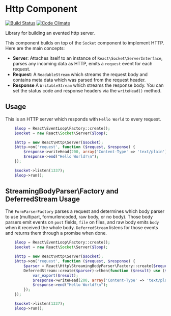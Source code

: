 # Http Component

[![Build Status](https://secure.travis-ci.org/reactphp/http.png?branch=master)](http://travis-ci.org/reactphp/http) [![Code Climate](https://codeclimate.com/github/reactphp/http/badges/gpa.svg)](https://codeclimate.com/github/reactphp/http)

Library for building an evented http server.

This component builds on top of the `Socket` component to implement HTTP. Here
are the main concepts:

* **Server**: Attaches itself to an instance of
  `React\Socket\ServerInterface`, parses any incoming data as HTTP, emits a
  `request` event for each request.
* **Request**: A `ReadableStream` which streams the request body and contains
  meta data which was parsed from the request header.
* **Response** A `WritableStream` which streams the response body. You can set
  the status code and response headers via the `writeHead()` method.

## Usage

This is an HTTP server which responds with `Hello World` to every request.
```php
    $loop = React\EventLoop\Factory::create();
    $socket = new React\Socket\Server($loop);

    $http = new React\Http\Server($socket);
    $http->on('request', function ($request, $response) {
        $response->writeHead(200, array('Content-Type' => 'text/plain'));
        $response->end("Hello World!\n");
    });

    $socket->listen(1337);
    $loop->run();
```

## StreamingBodyParser\Factory and DeferredStream Usage

The `FormParserFactory` parses a request and determines which body parser to use (multipart, formurlencoded, raw body, or no body). Those body parsers emit events on `post` fields, `file` on files, and raw body emits `body` when it received the whole body. `DeferredStream` listens for those events and returns them through a promise when done.

```php
    $loop = React\EventLoop\Factory::create();
    $socket = new React\Socket\Server($loop);

    $http = new React\Http\Server($socket);
    $http->on('request', function ($request, $response) {
        $parser = React\Http\StreamingBodyParser\Factory::create($request);
        DeferredStream::create($parser)->then(function ($result) use ($response) {
            var_export($result);
            $response->writeHead(200, array('Content-Type' => 'text/plain'));
            $response->end("Hello World!\n");
        });
    });

    $socket->listen(1337);
    $loop->run();
```
